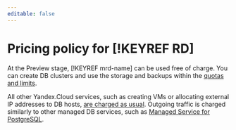 ```yaml
---
editable: false
---
```

# Pricing policy for [!KEYREF RD]

At the Preview stage, [!KEYREF mrd-name] can be used free of charge. You can create DB clusters and use the storage and backups within the [quotas and limits](concepts/limits.md).

All other Yandex.Cloud services, such as creating VMs or allocating external IP addresses to DB hosts, [are charged as usual](../billing/pricing.md). Outgoing traffic is charged similarly to other managed DB services, such as [Managed Service for PostgreSQL](../managed-postgresql/pricing.md#prices-traffic).

